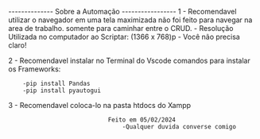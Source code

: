 -------------- Sobre a Automação -----------------
1 - Recomendavel utilizar o navegador em uma tela maximizada 
    não foi feito para navegar na area de trabalho.
    somente para caminhar entre o CRUD.
    - Resolução Utilizada no computador ao Scriptar: (1366 x 768)p
    - Você não precisa claro!

2 - Recomendavel instalar no Terminal do Vscode
    comandos para instalar os Frameworks:
        
        -pip install Pandas
        -pip install pyautogui

3 - Recomendavel coloca-lo na pasta htdocs do Xampp

    
                                Feito em 05/02/2024
                                    -Qualquer duvida converse comigo 
